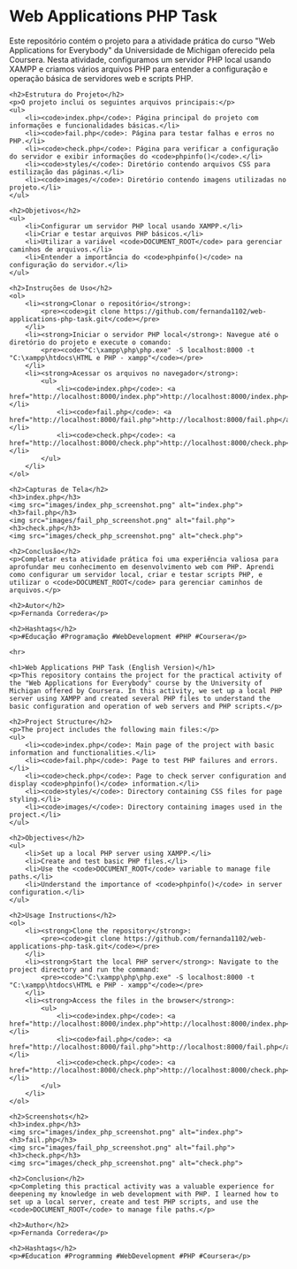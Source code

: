 <!DOCTYPE html>
<html lang="pt-BR">
<head>
    <meta charset="UTF-8">
    <meta name="viewport" content="width=device-width, initial-scale=1.0">
    <title>Web Applications PHP Task</title>
</head>
<body>
    <h1>Web Applications PHP Task</h1>
    <p>Este repositório contém o projeto para a atividade prática do curso "Web Applications for Everybody" da Universidade de Michigan oferecido pela Coursera. Nesta atividade, configuramos um servidor PHP local usando XAMPP e criamos vários arquivos PHP para entender a configuração e operação básica de servidores web e scripts PHP.</p>
    
    <h2>Estrutura do Projeto</h2>
    <p>O projeto inclui os seguintes arquivos principais:</p>
    <ul>
        <li><code>index.php</code>: Página principal do projeto com informações e funcionalidades básicas.</li>
        <li><code>fail.php</code>: Página para testar falhas e erros no PHP.</li>
        <li><code>check.php</code>: Página para verificar a configuração do servidor e exibir informações do <code>phpinfo()</code>.</li>
        <li><code>styles/</code>: Diretório contendo arquivos CSS para estilização das páginas.</li>
        <li><code>images/</code>: Diretório contendo imagens utilizadas no projeto.</li>
    </ul>
    
    <h2>Objetivos</h2>
    <ul>
        <li>Configurar um servidor PHP local usando XAMPP.</li>
        <li>Criar e testar arquivos PHP básicos.</li>
        <li>Utilizar a variável <code>DOCUMENT_ROOT</code> para gerenciar caminhos de arquivos.</li>
        <li>Entender a importância do <code>phpinfo()</code> na configuração do servidor.</li>
    </ul>
    
    <h2>Instruções de Uso</h2>
    <ol>
        <li><strong>Clonar o repositório</strong>:
            <pre><code>git clone https://github.com/fernanda1102/web-applications-php-task.git</code></pre>
        </li>
        <li><strong>Iniciar o servidor PHP local</strong>: Navegue até o diretório do projeto e execute o comando:
            <pre><code>"C:\xampp\php\php.exe" -S localhost:8000 -t "C:\xampp\htdocs\HTML e PHP - xampp"</code></pre>
        </li>
        <li><strong>Acessar os arquivos no navegador</strong>:
            <ul>
                <li><code>index.php</code>: <a href="http://localhost:8000/index.php">http://localhost:8000/index.php</a></li>
                <li><code>fail.php</code>: <a href="http://localhost:8000/fail.php">http://localhost:8000/fail.php</a></li>
                <li><code>check.php</code>: <a href="http://localhost:8000/check.php">http://localhost:8000/check.php</a></li>
            </ul>
        </li>
    </ol>
    
    <h2>Capturas de Tela</h2>
    <h3>index.php</h3>
    <img src="images/index_php_screenshot.png" alt="index.php">
    <h3>fail.php</h3>
    <img src="images/fail_php_screenshot.png" alt="fail.php">
    <h3>check.php</h3>
    <img src="images/check_php_screenshot.png" alt="check.php">
    
    <h2>Conclusão</h2>
    <p>Completar esta atividade prática foi uma experiência valiosa para aprofundar meu conhecimento em desenvolvimento web com PHP. Aprendi como configurar um servidor local, criar e testar scripts PHP, e utilizar o <code>DOCUMENT_ROOT</code> para gerenciar caminhos de arquivos.</p>
    
    <h2>Autor</h2>
    <p>Fernanda Corredera</p>
    
    <h2>Hashtags</h2>
    <p>#Educação #Programação #WebDevelopment #PHP #Coursera</p>

    <hr>

    <h1>Web Applications PHP Task (English Version)</h1>
    <p>This repository contains the project for the practical activity of the "Web Applications for Everybody" course by the University of Michigan offered by Coursera. In this activity, we set up a local PHP server using XAMPP and created several PHP files to understand the basic configuration and operation of web servers and PHP scripts.</p>
    
    <h2>Project Structure</h2>
    <p>The project includes the following main files:</p>
    <ul>
        <li><code>index.php</code>: Main page of the project with basic information and functionalities.</li>
        <li><code>fail.php</code>: Page to test PHP failures and errors.</li>
        <li><code>check.php</code>: Page to check server configuration and display <code>phpinfo()</code> information.</li>
        <li><code>styles/</code>: Directory containing CSS files for page styling.</li>
        <li><code>images/</code>: Directory containing images used in the project.</li>
    </ul>
    
    <h2>Objectives</h2>
    <ul>
        <li>Set up a local PHP server using XAMPP.</li>
        <li>Create and test basic PHP files.</li>
        <li>Use the <code>DOCUMENT_ROOT</code> variable to manage file paths.</li>
        <li>Understand the importance of <code>phpinfo()</code> in server configuration.</li>
    </ul>
    
    <h2>Usage Instructions</h2>
    <ol>
        <li><strong>Clone the repository</strong>:
            <pre><code>git clone https://github.com/fernanda1102/web-applications-php-task.git</code></pre>
        </li>
        <li><strong>Start the local PHP server</strong>: Navigate to the project directory and run the command:
            <pre><code>"C:\xampp\php\php.exe" -S localhost:8000 -t "C:\xampp\htdocs\HTML e PHP - xampp"</code></pre>
        </li>
        <li><strong>Access the files in the browser</strong>:
            <ul>
                <li><code>index.php</code>: <a href="http://localhost:8000/index.php">http://localhost:8000/index.php</a></li>
                <li><code>fail.php</code>: <a href="http://localhost:8000/fail.php">http://localhost:8000/fail.php</a></li>
                <li><code>check.php</code>: <a href="http://localhost:8000/check.php">http://localhost:8000/check.php</a></li>
            </ul>
        </li>
    </ol>
    
    <h2>Screenshots</h2>
    <h3>index.php</h3>
    <img src="images/index_php_screenshot.png" alt="index.php">
    <h3>fail.php</h3>
    <img src="images/fail_php_screenshot.png" alt="fail.php">
    <h3>check.php</h3>
    <img src="images/check_php_screenshot.png" alt="check.php">
    
    <h2>Conclusion</h2>
    <p>Completing this practical activity was a valuable experience for deepening my knowledge in web development with PHP. I learned how to set up a local server, create and test PHP scripts, and use the <code>DOCUMENT_ROOT</code> to manage file paths.</p>
    
    <h2>Author</h2>
    <p>Fernanda Corredera</p>
    
    <h2>Hashtags</h2>
    <p>#Education #Programming #WebDevelopment #PHP #Coursera</p>
</body>
</html>
